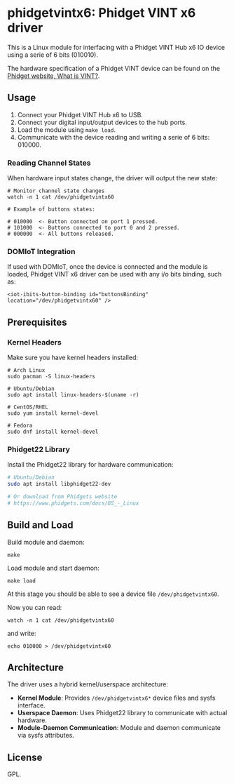 # phidgetvintx6: Phidget VINT x6 driver

This is a Linux module for interfacing with a Phidget VINT Hub x6 IO device using a serie of 6 bits (010010).

The hardware specification of a Phidget VINT device can be found on the [Phidget website, What is VINT?](https://www.phidgets.com/docs/What_is_VINT%3F).

## Usage

1. Connect your Phidget VINT Hub x6 to USB.
2. Connect your digital input/output devices to the hub ports.
3. Load the module using `make load`.
4. Communicate with the device reading and writing a serie of 6 bits: 010000. 

### Reading Channel States

When hardware input states change, the driver will output the new state:

```
# Monitor channel state changes
watch -n 1 cat /dev/phidgetvintx60

# Example of buttons states:

# 010000  <- Button connected on port 1 pressed.
# 101000  <- Buttons connected to port 0 and 2 pressed.
# 000000  <- All buttons released.
```

### DOMIoT Integration

If used with DOMIoT, once the device is connected and the module is loaded, Phidget VINT x6 driver can be used with any i/o bits binding, such as:
```
<iot-ibits-button-binding id="buttonsBinding" location="/dev/phidgetvintx60" />
```



## Prerequisites

### Kernel Headers

Make sure you have kernel headers installed:

```
# Arch Linux
sudo pacman -S linux-headers

# Ubuntu/Debian
sudo apt install linux-headers-$(uname -r)

# CentOS/RHEL
sudo yum install kernel-devel

# Fedora
sudo dnf install kernel-devel
```

### Phidget22 Library

Install the Phidget22 library for hardware communication:

```bash
# Ubuntu/Debian
sudo apt install libphidget22-dev

# Or download from Phidgets website
# https://www.phidgets.com/docs/OS_-_Linux
```

## Build and Load

Build module and daemon:

```
make
```

Load module and start daemon:
```
make load
```

At this stage you should be able to see a device file `/dev/phidgetvintx60`.

Now you can read:
```
watch -n 1 cat /dev/phidgetvintx60
```

and write:

```
echo 010000 > /dev/phidgetvintx60
```

## Architecture

The driver uses a hybrid kernel/userspace architecture:

- **Kernel Module**: Provides `/dev/phidgetvintx6*` device files and sysfs interface.
- **Userspace Daemon**: Uses Phidget22 library to communicate with actual hardware.
- **Module-Daemon Communication**: Module and daemon communicate via sysfs attributes.

## License

GPL.
